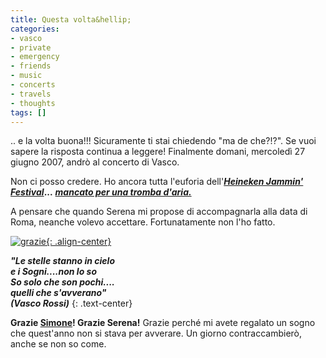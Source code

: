 ```yaml
---
title: Questa volta&hellip;
categories:
- vasco
- private
- emergency
- friends
- music
- concerts
- travels
- thoughts
tags: []
---
```

.. e la volta buona!!! Sicuramente ti stai chiedendo "ma de che?!?". Se vuoi
sapere la risposta continua a leggere! Finalmente domani, mercoledì 27 giugno
2007, andrò al concerto di Vasco.

Non ci posso credere. Ho ancora tutta l'euforia
dell'**_[Heineken Jammin' Festival]({{site.url}}/2007/02/19/heineken-jammin-festival/ "{{site.url}}/2007/02/19/heineken-jammin-festival/" )_...**
[**_mancato per una tromba d'aria._**]({{site.url}}/2007/06/16/porco-d/ "{{site.url}}/2007/06/16/porco-d/" )

A pensare che quando Serena mi propose di accompagnarla alla data di Roma,
neanche volevo accettare. Fortunatamente non l'ho fatto.

[![grazie]({{site.url}}/images/grazie-blog.png){: .align-center}]({{site.url}}/images/grazie-blog.png "grazie" )  

**_"Le stelle stanno in cielo  
e i Sogni....non lo so  
So solo che son pochi....  
quelli che s'avverano"  
(Vasco Rossi)_**
{: .text-center}

**Grazie [Simone](http://www.ubuntista.it/ "http://www.ubuntista.it/" )! Grazie Serena!**
Grazie perché mi avete regalato un sogno che quest'anno non si stava per avverare.
Un giorno contraccambierò, anche se non so come.

